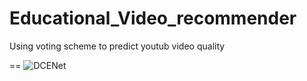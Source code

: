 # Educational_Video_recommender
Using voting scheme to predict youtub video quality

==
![DCENet](https://github.com/tanjatang/DCENet/blob/master/pipeline/pipeline.png)
